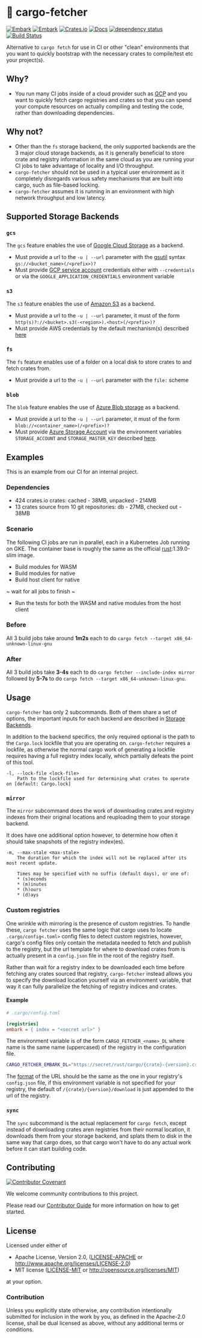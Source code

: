# 🎁 cargo-fetcher

[![Embark](https://img.shields.io/badge/embark-open%20source-blueviolet.svg)](https://embark.dev)
[![Embark](https://img.shields.io/badge/discord-ark-%237289da.svg?logo=discord)](https://discord.gg/dAuKfZS)
[![Crates.io](https://img.shields.io/crates/v/cargo-fetcher.svg)](https://crates.io/crates/cargo-fetcher)
[![Docs](https://docs.rs/cargo-fetcher/badge.svg)](https://docs.rs/cargo-fetcher)
[![dependency status](https://deps.rs/repo/github/EmbarkStudios/cargo-fetcher/status.svg)](https://deps.rs/repo/github/EmbarkStudios/cargo-fetcher)
[![Build Status](https://github.com/EmbarkStudios/cargo-fetcher/workflows/CI/badge.svg)](https://github.com/EmbarkStudios/cargo-fetcher/actions?workflow=CI)

Alternative to `cargo fetch` for use in CI or other "clean" environments that you want to quickly bootstrap with the necessary crates to compile/test etc your project(s).

## Why?

* You run many CI jobs inside of a cloud provider such as [GCP](https://cloud.google.com/) and you want to quickly fetch cargo registries and crates so that you can spend your compute resources on actually compiling and testing the code, rather than downloading dependencies.

## Why not?

* Other than the `fs` storage backend, the only supported backends are the 3 major cloud storage backends, as it is generally beneficial to store crate and registry information in the same cloud as you are running your CI jobs to take advantage of locality and I/O throughput.
* `cargo-fetcher` should not be used in a typical user environment as it completely disregards various safety mechanisms that are built into cargo, such as file-based locking.
* `cargo-fetcher` assumes it is running in an environment with high network throughput and low latency.

## Supported Storage Backends
### `gcs`

The `gcs` feature enables the use of [Google Cloud Storage](https://cloud.google.com/storage/) as a backend.

* Must provide a url to the `-u | --url` parameter with the [gsutil](https://cloud.google.com/storage/docs/gsutil#syntax) syntax `gs://<bucket_name>(/<prefix>)?`
* Must provide [GCP service account](https://cloud.google.com/iam/docs/service-accounts) credentials either with `--credentials` or via the `GOOGLE_APPLICATION_CREDENTIALS` environment variable

### `s3`

The `s3` feature enables the use of [Amazon S3](https://aws.amazon.com/s3/) as a backend.

* Must provide a url to the `-u | --url` parameter, it must of the form `http(s)?://<bucket>.s3(-<region>).<host>(/<prefix>)?`
* Must provide AWS credentials by the default mechanism(s) described [here](https://github.com/rusoto/rusoto/blob/master/AWS-CREDENTIALS.md)

### `fs`

The `fs` feature enables use of a folder on a local disk to store crates to and fetch crates from.

* Must provide a url to the `-u | --url` parameter with the `file:` scheme

### `blob`

The `blob` feature enables the use of [Azure Blob storage](https://azure.microsoft.com/services/storage/blobs/) as a backend.

* Must provide a url to the `-u | --url` parameter, it must of the form `blob://<container_name>(/<prefix>)?`
* Must provide [Azure Storage Account](https://docs.microsoft.com/en-us/azure/storage/common/storage-account-overview) via the environment variables `STORAGE_ACCOUNT` and `STORAGE_MASTER_KEY` described [here](https://docs.microsoft.com/azure/storage/common/storage-account-keys-manage?tabs=azure-portal).

## Examples

This is an example from our CI for an internal project.

### Dependencies

* 424 crates.io crates: cached - 38MB, unpacked - 214MB
* 13 crates source from 10 git repositories: db - 27MB, checked out - 38MB

### Scenario

The following CI jobs are run in parallel, each in a Kubernetes Job running on GKE. The container base is roughly the same as the official [rust](https://hub.docker.com/_/rust):1.39.0-slim image.

* Build modules for WASM
* Build modules for native
* Build host client for native

~ wait for all jobs to finish ~

* Run the tests for both the WASM and native modules from the host client

### Before

All 3 build jobs take around **1m2s** each to do `cargo fetch --target x86_64-unknown-linux-gnu`

### After

All 3 build jobs take **3-4s** each to do `cargo fetcher --include-index mirror` followed by **5-7s** to do `cargo fetch --target x86_64-unknown-linux-gnu`.

## Usage

`cargo-fetcher` has only 2 subcommands. Both of them share a set of options, the important inputs for each backend are described in [Storage Backends](#supported-storage-backends).

In addition to the backend specifics, the only required optional is the path to the `Cargo.lock` lockfile that you are operating on. `cargo-fetcher` requires a lockfile, as otherwise the normal cargo work of generating a lockfile requires having a full registry index locally, which partially defeats the point of this tool.

```text
-l, --lock-file <lock-file>
    Path to the lockfile used for determining what crates to operate on [default: Cargo.lock]
```

### `mirror`

The `mirror` subcommand does the work of downloading crates and registry indexes from their original locations and reuploading them to your storage backend.

It does have one additional option however, to determine how often it should take snapshots of the registry index(es).

```text
-m, --max-stale <max-stale>
    The duration for which the index will not be replaced after its most recent update.

    Times may be specified with no suffix (default days), or one of:
    * (s)econds
    * (m)inutes
    * (h)ours
    * (d)ays
```

### Custom registries

One wrinkle with mirroring is the presence of custom registries. To handle these, `cargo fetcher` uses the same logic that cargo uses to locate `.cargo/config<.toml>` config files to detect custom registries, however, cargo's config files only contain the metadata needed to fetch and publish to the registry, but the url template for where to download crates from is actually present in a `config.json` file in the root of the registry itself.

Rather than wait for a registry index to be downloaded each time before fetching any crates sourced that registry, `cargo-fetcher` instead allows you to specify the download location yourself via an environment variable, that way it can fully parallelize the fetching of registry indices and crates.

#### Example

```ini
# .cargo/config.toml

[registries]
embark = { index = "<secret url>" }
```

The environment variable is of the form `CARGO_FETCHER_<name>_DL` where name is the same name (uppercased) of the registry in the configuration file.

```sh
CARGO_FETCHER_EMBARK_DL="https://secret/rust/cargo/{crate}-{version}.crate" cargo fetcher mirror
```

The [format](https://doc.rust-lang.org/cargo/reference/registries.html#index-format) of the URL should be the same as the one in your registry's `config.json` file, if this environment variable is not specified for your registry, the default of `/{crate}/{version}/download` is just appended to the url of the registry.

### `sync`

The `sync` subcommand is the actual replacement for `cargo fetch`, except instead of downloading crates aren registries from their normal location, it downloads them from your storage backend, and splats them to disk in the same way that cargo does, so that cargo won't have to do any actual work before it can start building code.

## Contributing

[![Contributor Covenant](https://img.shields.io/badge/contributor%20covenant-v1.4-ff69b4.svg)](../CODE_OF_CONDUCT.md)

We welcome community contributions to this project.

Please read our [Contributor Guide](CONTRIBUTING.md) for more information on how to get started.

## License

Licensed under either of

* Apache License, Version 2.0, ([LICENSE-APACHE](LICENSE-APACHE) or http://www.apache.org/licenses/LICENSE-2.0)
* MIT license ([LICENSE-MIT](LICENSE-MIT) or http://opensource.org/licenses/MIT)

at your option.

### Contribution

Unless you explicitly state otherwise, any contribution intentionally submitted for inclusion in the work by you, as defined in the Apache-2.0 license, shall be dual licensed as above, without any additional terms or conditions.
